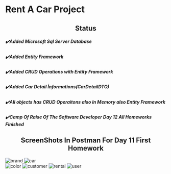 
# Rent A Car Project
<h2 align="center">Status</h2>

<h5 align="left">✔️Added Microsoft Sql Server Database</h5>
<h5 align="left">✔️Added Entity Framework</h5>
<h5 align="left">✔️Added CRUD Operations with Entity Framework</h5>
<h5 align="left">✔️Added Car Detail İnformations(CarDetailDTO)</h5>
<h5 align="left">✔️All objects has CRUD Operaitons also In Memory also Entity Framework</h5>
<h5 align="left">✔️Camp Of Raise Of The Software Developer Day 12 All Homeworks Finished</h5>

<h2 align="center">ScreenShots In Postman For Day 11 First Homework</h2>

![brand](https://user-images.githubusercontent.com/94163712/213847667-ba4a3304-5294-404f-b75d-744a7758786e.png)
![car](https://user-images.githubusercontent.com/94163712/213847669-5600975b-fe16-485a-bf16-aae7b19f003d.png)  
![color](https://user-images.githubusercontent.com/94163712/213847670-f78fd990-8546-4767-b203-e3eec631538f.png)
![customer](https://user-images.githubusercontent.com/94163712/213847671-c62d1825-210d-4dff-9900-89ecd2bc8c24.png)
![rental](https://user-images.githubusercontent.com/94163712/213847672-0b010155-ef7f-4aee-a8d9-db4d27297b1b.png)
![user](https://user-images.githubusercontent.com/94163712/213847673-6ba82889-f4d1-41c0-93ff-d898dd4fb9b8.png)
